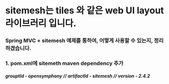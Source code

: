# sitemesh는 tiles 와 같은 web UI layout 라이브러리 입니다.
### Spring MVC + sitemesh 예제를 통하여, 어떻게 사용할 수 있는지, 정리하겠습니다.

### 1. pom.xml에 sitemeth maven dependency 추가
##### grouptId - opensymphony // artifactId - sitemesh // version - 2.4.2
